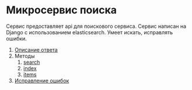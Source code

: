 # Микросервис поиска

Сервис предоставляет api для поискового сервиса. Сервис написан на Django
с использованием elasticsearch. Умеет искать, исправлять ошибки.


1. [Описание ответа](response.md)
2. Методы
    1. [search](methods/search.md)
    2. [index](methods/index.md)
    3. [items](methods/items.md)
3. [Исправление ошибок](spelling_correction.md)
